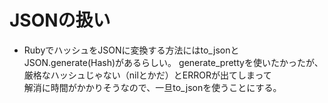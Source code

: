 # JSONの扱い

- RubyでハッシュをJSONに変換する方法にはto_jsonとJSON.generate(Hash)があるらしい。 
generate_prettyを使いたかったが、厳格なハッシュじゃない（nilとかだ）とERRORが出てしまって  
解消に時間がかかりそうなので、一旦to_jsonを使うことにする。
